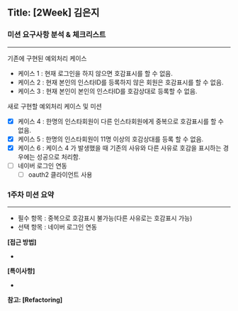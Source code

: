 ## Title: [2Week] 김은지

### 미션 요구사항 분석 & 체크리스트

---

기존에 구현된 예외처리 케이스
- 케이스 1 : 현재 로그인을 하지 않으면 호감표시를 할 수 없음.
- 케이스 2 : 현재 본인의 인스타ID를 등록하지 않은 회원은 호감표시를 할 수 없음.
- 케이스 3 : 현재 본인이 본인의 인스타ID를 호감상대로 등록할 수 없음.

새로 구현할 예외처리 케이스 및 미션
- [x] 케이스 4 : 한명의 인스타회원이 다른 인스타회원에게 중복으로 호감표시를 할 수 없음.
- [x] 케이스 5 : 한명의 인스타회원이 11명 이상의 호감상대를 등록 할 수 없음.
- [x] 케이스 6 : 케이스 4 가 발생했을 때 기존의 사유와 다른 사유로 호감을 표시하는 경우에는 성공으로 처리함.
- [ ] 네이버 로그인 연동
  - [ ] oauth2 클라이언트 사용

### 1주차 미션 요약

---

- 필수 항목 : 중복으로 호감표시 불가능(다른 사유로는 호감표시 가능)
- 선택 항목 : 네이버 로그인 연동

**[접근 방법]**

- 

**[특이사항]**

- 

**참고: [Refactoring]**
